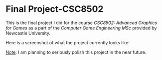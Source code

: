 # Final Project-CSC8502

This is the final project I did for the course *CSC8502: Advanced Graphics for Games* as a part of the *Computer Game Engineering MSc* provided by Newcastle University.

Here is a screenshot of what the project currently looks like:



<ins>Note</ins>: I am planning to seriously polish this project in the near future.
